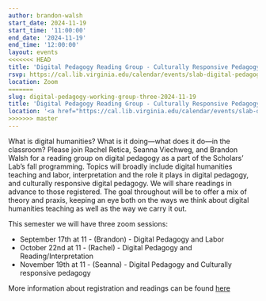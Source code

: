 ```yaml
---
author: brandon-walsh
start_date: 2024-11-19
start_time: '11:00:00'
end_date: '2024-11-19'
end_time: '12:00:00'
layout: events
<<<<<<< HEAD
title: 'Digital Pedagogy Reading Group - Culturally Responsive Pedagogy'
rsvp: https://cal.lib.virginia.edu/calendar/events/slab-digital-pedagogy-reading-group
location: Zoom
=======
slug: digital-pedagogy-working-group-three-2024-11-19
title: 'Digital Pedagogy Reading Group - Culturally Responsive Pedagogy'
location: '<a href="https://cal.lib.virginia.edu/calendar/events/slab-digital-pedagogy-reading-group">Register for Zoom Link</a>'
>>>>>>> master
---
```

What is digital humanities? What is it doing—what does it do—in the classroom? Please join Rachel Retica, Seanna Viechweg, and Brandon Walsh for a reading group on digital pedagogy as a part of the Scholars’ Lab’s fall programming. Topics will broadly include digital humanities teaching and labor, interpretation and the role it plays in digital pedagogy, and culturally responsive digital pedagogy. We will share readings in advance to those registered. The goal throughout will be to offer a mix of theory and praxis, keeping an eye both on the ways we think about digital humanities teaching as well as the way we carry it out.

This semester we will have three zoom sessions:

* September 17th at 11 - (Brandon) - Digital Pedagogy and Labor 
* October 22nd at 11 - (Rachel) - Digital Pedagogy and Reading/Interpretation
* November 19th at 11 - (Seanna) - Digital Pedagogy and Culturally responsive pedagogy

More information about registration and readings can be found [here](https://cal.lib.virginia.edu/calendar/events/slab-digital-pedagogy-reading-group)